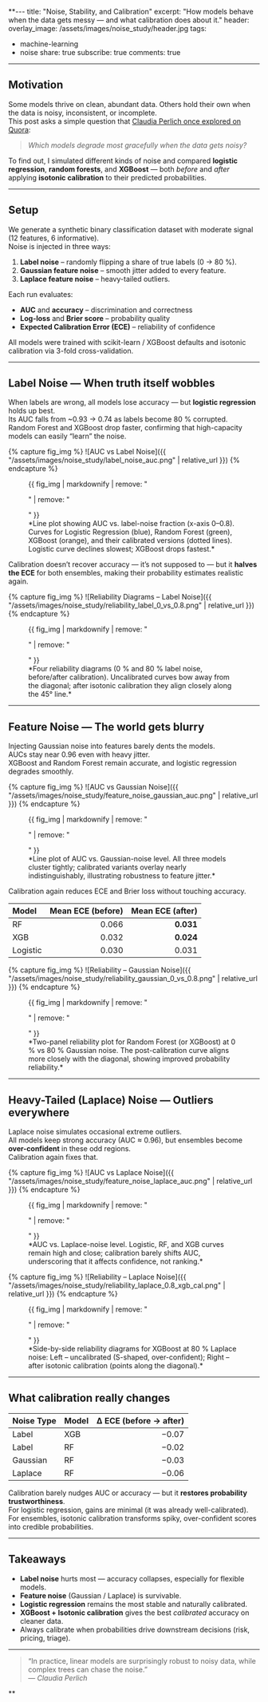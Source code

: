 **---
title:  "Noise, Stability, and Calibration"
excerpt: "How models behave when the data gets messy — and what calibration does about it."
header:
  overlay_image: /assets/images/noise_study/header.jpg
tags:
  - machine-learning
  - noise
share: true
subscribe: true
comments: true
---

## Motivation

Some models thrive on clean, abundant data. Others hold their own when the data is noisy, inconsistent, or incomplete.  
This post asks a simple question that [Claudia Perlich once explored on Quora](https://www.quora.com/Which-classifier-works-best-with-noisy-data):

> *Which models degrade most gracefully when the data gets noisy?*

To find out, I simulated different kinds of noise and compared **logistic regression**, **random forests**, and **XGBoost** — both *before* and *after* applying **isotonic calibration** to their predicted probabilities.

---

## Setup

We generate a synthetic binary classification dataset with moderate signal (12 features, 6 informative).  
Noise is injected in three ways:

1. **Label noise** – randomly flipping a share of true labels (0 → 80 %).  
2. **Gaussian feature noise** – smooth jitter added to every feature.  
3. **Laplace feature noise** – heavy-tailed outliers.

Each run evaluates:

- **AUC** and **accuracy** – discrimination and correctness  
- **Log-loss** and **Brier score** – probability quality  
- **Expected Calibration Error (ECE)** – reliability of confidence

All models were trained with scikit-learn / XGBoost defaults and isotonic calibration via 3-fold cross-validation.

---

## Label Noise — When truth itself wobbles

When labels are wrong, all models lose accuracy — but **logistic regression** holds up best.  
Its AUC falls from ~0.93 → 0.74 as labels become 80 % corrupted.  
Random Forest and XGBoost drop faster, confirming that high-capacity models can easily “learn” the noise.

{% capture fig_img %}
![AUC vs Label Noise]({{ "/assets/images/noise_study/label_noise_auc.png" | relative_url }})
{% endcapture %}
<figure>
  {{ fig_img | markdownify | remove: "<p>" | remove: "</p>" }}
  <figcaption>
  *Line plot showing AUC vs. label-noise fraction (x-axis 0–0.8). Curves for Logistic Regression (blue), Random Forest (green), XGBoost (orange), and their calibrated versions (dotted lines). Logistic curve declines slowest; XGBoost drops fastest.*
  </figcaption>
</figure>

Calibration doesn’t recover accuracy — it’s not supposed to — but it **halves the ECE** for both ensembles, making their probability estimates realistic again.

{% capture fig_img %}
![Reliability Diagrams – Label Noise]({{ "/assets/images/noise_study/reliability_label_0_vs_0.8.png" | relative_url }})
{% endcapture %}
<figure>
  {{ fig_img | markdownify | remove: "<p>" | remove: "</p>" }}
  <figcaption>
  *Four reliability diagrams (0 % and 80 % label noise, before/after calibration).  
  Uncalibrated curves bow away from the diagonal; after isotonic calibration they align closely along the 45° line.*
  </figcaption>
</figure>

---

## Feature Noise — The world gets blurry

Injecting Gaussian noise into features barely dents the models.  
AUCs stay near 0.96 even with heavy jitter.  
XGBoost and Random Forest remain accurate, and logistic regression degrades smoothly.

{% capture fig_img %}
![AUC vs Gaussian Noise]({{ "/assets/images/noise_study/feature_noise_gaussian_auc.png" | relative_url }})
{% endcapture %}
<figure>
  {{ fig_img | markdownify | remove: "<p>" | remove: "</p>" }}
  <figcaption>
  *Line plot of AUC vs. Gaussian-noise level. All three models cluster tightly; calibrated variants overlay nearly indistinguishably, illustrating robustness to feature jitter.*
  </figcaption>
</figure>

Calibration again reduces ECE and Brier loss without touching accuracy.

| Model | Mean ECE (before) | Mean ECE (after) |
|:------|------------------:|-----------------:|
| RF | 0.066 | **0.031** |
| XGB | 0.032 | **0.024** |
| Logistic | 0.030 | 0.031 |

{% capture fig_img %}
![Reliability – Gaussian Noise]({{ "/assets/images/noise_study/reliability_gaussian_0_vs_0.8.png" | relative_url }})
{% endcapture %}
<figure>
  {{ fig_img | markdownify | remove: "<p>" | remove: "</p>" }}
  <figcaption>
  *Two-panel reliability plot for Random Forest (or XGBoost) at 0 % vs 80 % Gaussian noise.  
  The post-calibration curve aligns more closely with the diagonal, showing improved probability reliability.*
  </figcaption>
</figure>

---

## Heavy-Tailed (Laplace) Noise — Outliers everywhere

Laplace noise simulates occasional extreme outliers.  
All models keep strong accuracy (AUC ≈ 0.96), but ensembles become **over-confident** in these odd regions.  
Calibration again fixes that.

{% capture fig_img %}
![AUC vs Laplace Noise]({{ "/assets/images/noise_study/feature_noise_laplace_auc.png" | relative_url }})
{% endcapture %}
<figure>
  {{ fig_img | markdownify | remove: "<p>" | remove: "</p>" }}
  <figcaption>
  *AUC vs. Laplace-noise level.  
  Logistic, RF, and XGB curves remain high and close; calibration barely shifts AUC, underscoring that it affects confidence, not ranking.*
  </figcaption>
</figure>

{% capture fig_img %}
![Reliability – Laplace Noise]({{ "/assets/images/noise_study/reliability_laplace_0.8_xgb_cal.png" | relative_url }})
{% endcapture %}
<figure>
  {{ fig_img | markdownify | remove: "<p>" | remove: "</p>" }}
  <figcaption>
  *Side-by-side reliability diagrams for XGBoost at 80 % Laplace noise:  
  Left – uncalibrated (S-shaped, over-confident); Right – after isotonic calibration (points along the diagonal).*
  </figcaption>
</figure>

---

## What calibration really changes

| Noise Type | Model | Δ ECE (before → after) |
|:------------|:------|-----------------------:|
| Label | XGB | −0.07 |
| Label | RF | −0.02 |
| Gaussian | RF | −0.03 |
| Laplace | RF | −0.06 |

Calibration barely nudges AUC or accuracy — but it **restores probability trustworthiness**.  
For logistic regression, gains are minimal (it was already well-calibrated).  
For ensembles, isotonic calibration transforms spiky, over-confident scores into credible probabilities.

---

## Takeaways

- **Label noise** hurts most — accuracy collapses, especially for flexible models.  
- **Feature noise** (Gaussian / Laplace) is survivable.  
- **Logistic regression** remains the most stable and naturally calibrated.  
- **XGBoost + Isotonic calibration** gives the best *calibrated* accuracy on cleaner data.  
- Always calibrate when probabilities drive downstream decisions (risk, pricing, triage).

---

> “In practice, linear models are surprisingly robust to noisy data, while complex trees can chase the noise.”  
> — *Claudia Perlich*


**
